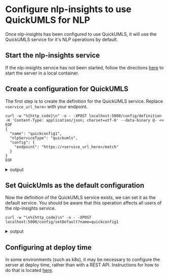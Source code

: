 # Configure nlp-insights to use QuickUMLS for NLP
Once nlp-insights has been configured to use QuickUMLS, it will use the QuickUMLS service for it's NLP operations by default.

## Start the nlp-insights service
If the nlp-insights service has not been started, follow the directions [here](../setup/start_nlp_insights.md) to start the server in a local container.

## Create a configuration for QuickUMLS
The first step is to create the definition for the QuickUMLS service. Replace `<service_url_here>` with your endpoint.

```
curl -w "%{http_code}\n" -o - -XPOST localhost:5000/config/definition  -H 'Content-Type: application/json; charset=utf-8' --data-binary @- << EOF
{
  "name": "quickconfig1",
  "nlpServiceType": "quickumls",
  "config": {
    "endpoint": "https://<service_url_here>/match"
  }
}
EOF
```

<details><summary>output</summary>

200

</details>


## Set QuickUmls as the default configuration
Now the definition of the QuickUMLS service exists, we can set it as the default service. You should  be aware that this operation affects all users of the nlp-insights service.

```
curl -w "\n%{http_code}\n" -o - -XPOST localhost:5000/config/setDefault?name=quickconfig1
```

<details><summary>output</summary>

Default config set to: quickconfig1

200
</details>

## Configuring at deploy time
In some environments (such as k8s), it may be necessary to configure the server at deploy time, rather than with a REST API. Instructions for how to do that is located [here](../../developer/kubernetes.md).